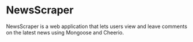 # NewsScraper
NewsScraper is a web application that lets users view and leave comments on the latest news using Mongoose and Cheerio.
